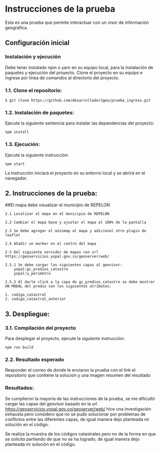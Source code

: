 # Instrucciones de la prueba
Esta es una prueba que permite interactuar con un visor de información geográfica.

## Configuración inicial

### Instalación y ejecución

Debe tener instalado npm o yarn en su equipo local, para la instalación de paquetes y ejecución del proyecto. Clone el proyecto en su equipo e ingrese por línea de comandos al directorio del proyecto.

### 1.1. Clone el repositorio:

```
$ git clone https://github.com/desarrollador2geo/prueba_ingreso.git
```

### 1.2. Instalación de paquetes:
Ejecute la siguiente sentencia para instalar las dependencias del proyecto:

    npm install

### 1.3. Ejecución:
Ejecute la siguiente instrucción:

    npm start

La instrucción iniciará el proyecto en su entorno local y se abrirá en el navegador.

## 2. Instrucciones de la prueba:

##El mapa debe visualizar el municipio de REPELON

    2.1 Localizar el mapa en el municipio de REPELON

    2.2 Cambiar el mapa base y ajustar el mapa al 100% de la pantalla

    2.3 Se debe agregar el minimap al mapa y adicional otro plugin de leaflet 

    2.4 Añadir un marker en el centro del mapa

    2.5 Del siguiente servidor de mapas con url https://geoservicios.yopal.gov.co/geoserver/web/
    
    2.5.1 Se debe cargar las siguientes capas al geovisor:
        yopal:gc_predios_catastro
        yopal:u_perimetro

    2.5.2 Al darle click a la capa de gc_predios_catastro se debe mostrar UN MODAL del predio con los siguientes atributos:

    1. codigo_catastral
    2. codigo_catastral_anterior


## 3. Despliegue:

### 3.1. Compilación del proyecto
Para desplegar el proyecto, ejecute la siguiente instrucción:
    
    npm run build

### 2.2. Resultado esperado
Responder el correo de donde le enviaron la prueba con el link el repositorio que contiene la solución y una imagen resumen del resultado 

### Resultados:

Se cumplieron la mayoria de las instrucciones de la prueba, se me dificultó cargar las capas del geovisor basado en la url https://geoservicios.yopal.gov.co/geoserver/web/ hice una investigación exhausta pero considero que no se pudo solucionar por problemas de conflictos entre las diferentes capas, de igual manera dejo planteada mi solución en el código.

Se realiza la muestra de los códigos catastrales pero no de la forma en que se solicita partiendo de que no se ha logrado, de igual manera dejo planteada mi solución en el código.



